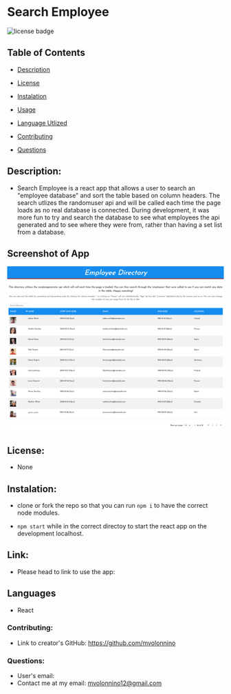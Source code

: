 # Search Employee

![license badge](https://img.shields.io/static/v1?label=license&message=None&color=ff69b4)

## Table of Contents

- [Description](#description)

- [License](#license)

- [Instalation](#instalation)

- [Usage](#usage)

- [Language Utlized](#languages)

- [Contributing](#contributing)

- [Questions](#questions)

## Description:

- Search Employee is a react app that allows a user to search an "employee database" and sort the table based on column headers. The search utlizes the randomuser api and will be called each time the page loads as no real database is connected. During development, it was more fun to try and search the database to see what employees the api generated and to see where they were from, rather than having a set list from a database.

## Screenshot of App

![Employee Directory](public/img/Screen%20Shot%202020-09-20%20at%2011.37.58%20AM.png)

## License:

- None

## Instalation:

- clone or fork the repo so that you can run `npm i` to have the correct node modules.

- `npm start` while in the correct directoy to start the react app on the development localhost.

## Link:

- Please head to link to use the app:

## Languages

- React

### Contributing:

- Link to creator's GitHub: https://github.com/mvolonnino

### Questions:

- User's email:
- Contact me at my email: mvolonnino12@gmail.com
